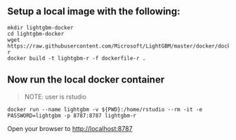 

## Setup a local image with the following:

```
mkdir lightgbm-docker
cd lightgbm-docker
wget https://raw.githubusercontent.com/Microsoft/LightGBM/master/docker/dockerfile-r
docker build -t lightgbm-r -f dockerfile-r .
```



## Now run the local docker container

> NOTE: user is rstudio
```
docker run --name lightgbm -v ${PWD}:/home/rstudio --rm -it -e PASSWORD=lightgbm -p 8787:8787 lightgbm-r
```

Open your browser to [http://localhost:8787](http://localhost:8787)

